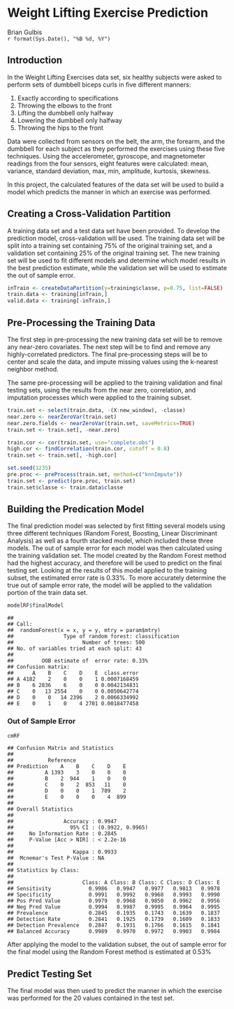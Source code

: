 # Weight Lifting Exercise Prediction
Brian Gulbis  
`r format(Sys.Date(), "%B %d, %Y")`  

## Introduction

In the Weight Lifting Exercises data set, six healthy subjects were asked to perform sets of dumbbell biceps curls in five different manners: 

1. Exactly according to specifications
2. Throwing the elbows to the front
3. Lifting the dumbbell only halfway
4. Lowering the dumbbell only halfway
5. Throwing the hips to the front


Data were collected from sensors on the belt, the arm, the forearm, and the dumbbell for each subject as they performed the exercises using these five techniques. Using the accelerometer, gyroscope, and magnetometer readings from the four sensors, eight features were calculated: mean, variance, standard deviation, max, min, amplitude, kurtosis, skewness. 

In this project, the calculated features of the data set will be used to build a model which predicts the manner in which an exercise was performed. 









## Creating a Cross-Validation Partition

A training data set and a test data set have been provided. To develop the prediction model, cross-validation will be used. The training data set will be split into a training set containing 75% of the original training set, and a validation set containing 25% of the original training set. The new training set will be used to fit different models and determine which model results in the best prediction estimate, while the validation set will be used to estimate the out of sample error.


```r
inTrain <- createDataPartition(y=training$classe, p=0.75, list=FALSE)
train.data <- training[inTrain,]
valid.data <- training[-inTrain,]
```



## Pre-Processing the Training Data

The first step in pre-processing the new training data set will be to remove any near-zero covariates. The next step will be to find and remove any highly-correlated predictors. The final pre-processing steps will be to center and scale the data, and impute missing values using the k-nearest neighbor method.

The same pre-processing will be applied to the training validation and final testing sets, using the results from the near zero, correlation, and imputation processes which were applied to the training subset. 



```r
train.set <- select(train.data, -(X:new_window), -classe)
near.zero <- nearZeroVar(train.set)
near.zero.fields <- nearZeroVar(train.set, saveMetrics=TRUE)
train.set <- train.set[, -near.zero]

train.cor <- cor(train.set, use="complete.obs")
high.cor <- findCorrelation(train.cor, cutoff = 0.8)
train.set <- train.set[, -high.cor]

set.seed(1235)
pre.proc <- preProcess(train.set, method=c("knnImpute"))
train.set <- predict(pre.proc, train.set)
train.set$classe <- train.data$classe
```










## Building the Predication Model

The final prediction model was selected by first fitting several models using three different techniques (Random Forest, Boosting, Linear Discriminant Analysis) as well as a fourth stacked model, which included these three models. The out of sample error for each model was then calculated using the training validation set. The model created by the Random Forest method had the highest accuracy, and therefore will be used to predict on the final testing set. Looking at the results of this model applied to the training subset, the estimated error rate is 0.33%. To more accurately determine the true out of sample error rate, the model will be applied to the validation portion of the train data set. 




```r
modelRF$finalModel
```

```
## 
## Call:
##  randomForest(x = x, y = y, mtry = param$mtry) 
##                Type of random forest: classification
##                      Number of trees: 500
## No. of variables tried at each split: 43
## 
##         OOB estimate of  error rate: 0.33%
## Confusion matrix:
##      A    B    C    D    E  class.error
## A 4182    2    0    0    1 0.0007168459
## B    6 2836    6    0    0 0.0042134831
## C    0   13 2554    0    0 0.0050642774
## D    0    0   14 2396    2 0.0066334992
## E    0    1    0    4 2701 0.0018477458
```

### Out of Sample Error




```r
cmRF
```

```
## Confusion Matrix and Statistics
## 
##           Reference
## Prediction    A    B    C    D    E
##          A 1393    3    0    0    0
##          B    2  944    1    0    0
##          C    0    2  853   11    0
##          D    0    0    1  789    2
##          E    0    0    0    4  899
## 
## Overall Statistics
##                                           
##                Accuracy : 0.9947          
##                  95% CI : (0.9922, 0.9965)
##     No Information Rate : 0.2845          
##     P-Value [Acc > NIR] : < 2.2e-16       
##                                           
##                   Kappa : 0.9933          
##  Mcnemar's Test P-Value : NA              
## 
## Statistics by Class:
## 
##                      Class: A Class: B Class: C Class: D Class: E
## Sensitivity            0.9986   0.9947   0.9977   0.9813   0.9978
## Specificity            0.9991   0.9992   0.9968   0.9993   0.9990
## Pos Pred Value         0.9979   0.9968   0.9850   0.9962   0.9956
## Neg Pred Value         0.9994   0.9987   0.9995   0.9964   0.9995
## Prevalence             0.2845   0.1935   0.1743   0.1639   0.1837
## Detection Rate         0.2841   0.1925   0.1739   0.1609   0.1833
## Detection Prevalence   0.2847   0.1931   0.1766   0.1615   0.1841
## Balanced Accuracy      0.9989   0.9970   0.9972   0.9903   0.9984
```

After applying the model to the validation subset, the out of sample error for the final model using the Random Forest method is estimated at 0.53%

## Predict Testing Set

The final model was then used to predict the manner in which the exercise was performed for the 20 values contained in the test set. 





